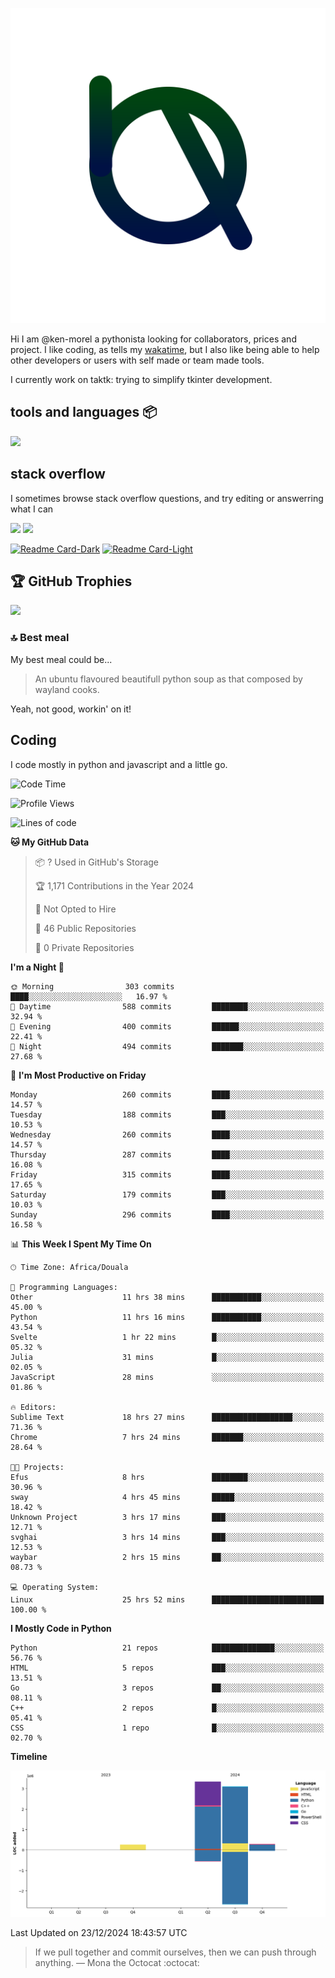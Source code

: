 ![My logo](ama.svg)

Hi I am @ken-morel a pythonista looking for collaborators, prices and project.
I like coding, as tells my [wakatime](https://wakatime.com/@kenmorel), but I also like being able to help
other developers or users with self made or team made tools.

I currently work on taktk: trying to simplify tkinter development.

## tools and languages 📦

![](https://skillicons.dev/icons?i=python,sublime,windows,regex,svg,cpp,arduino,github,gmail,md,powershell&perline=3)

## stack overflow

I sometimes browse stack overflow questions, and try editing or answerring what I can

[![](https://stackoverflow.com/users/flair/22719308.png?theme=dark&cache=300#gh-dark-mode-only)](https://stackoverflow.com/users/22719308/ken-morel#gh-dark-mode-only)
[![](https://stackoverflow.com/users/flair/22719308.png?theme=light&cache=300#gh-light-mode-only)](https://stackoverflow.com/users/22719308/ken-morel#gh-light-mode-only)
<!--## gists
[![Gist Card-Dark](https://ken-morel-stats.vercel.app/api/gist?id=aa1e2aab3af5162a7fc10540d4c6b014&theme=nord&bg_color=00114455&hide_border=true&border_radius=20#gh-dark-mode-only)](https://gist.github.com/ken-morel/aa1e2aab3af5162a7fc10540d4c6b014#gh-dark-mode-only)
[![Gist Card-Light](https://ken-morel-stats.vercel.app/api/gist?id=aa1e2aab3af5162a7fc10540d4c6b014&theme=view&bg_color=aabbff33&hide_border=true&border_radius=20#gh-light-mode-only)](https://gist.github.com/ken-morel/aa1e2aab3af5162a7fc10540d4c6b014#gh-light-mode-only)
-->

[![Readme Card-Dark](https://github-readme-stats.vercel.app/api/pin/?username=ken-morel&repo=gama&theme=nord&bg_color=55114455&hide_border=true&border_radius=20#gh-dark-mode-only)](https://github.com/ken-morel/pyoload#gh-dark-mode-only)
[![Readme Card-Light](https://github-readme-stats.vercel.app/api/pin/?username=ken-morel&repo=gama&theme=view&bg_color=ffaaee33&hide_border=true&border_radius=20#gh-light-mode-only)](https://github.com/ken-morel/pyoload#gh-light-mode-only)

## 🏆 GitHub Trophies
![](https://github-profile-trophy.vercel.app/?username=ken-morel&theme=monokai&bg_color=00554455&column=3&margin-w=10&no-frame=true)

### 🔝 Best meal
My best meal could be...

> An ubuntu flavoured beautifull python soup as that composed by wayland cooks.

Yeah, not good, workin' on it!

<!--![](https://github-contributor-stats.vercel.app/api?username=ken-morel&limit=5&theme=nord&combine_all_yearly_contributions=true&border_radius=20&bg_color=22441155&border_radius=20&hide_border=true)
<div align="center">
    <a href="https://github.com/ken-morel">
        <img src="https://github-readme-activity-graph.vercel.app/graph?username=ken-morel&theme=react-dark&hide_border=true&hide_title=false&area=true&custom_title=Total%20contribution%20graph%20in%20all%20repo" width="96%" alt="activity graph">
    </a>
</div>-->



## Coding
I code mostly in python and javascript and a little go.

<!--START_SECTION:waka-->
![Code Time](http://img.shields.io/badge/Code%20Time-532%20hrs%2056%20mins-blue)

![Profile Views](http://img.shields.io/badge/Profile%20Views-15-blue)

![Lines of code](https://img.shields.io/badge/From%20Hello%20World%20I%27ve%20Written-7.0%20million%20lines%20of%20code-blue)

**🐱 My GitHub Data** 

> 📦 ? Used in GitHub's Storage 
 > 
> 🏆 1,171 Contributions in the Year 2024
 > 
> 🚫 Not Opted to Hire
 > 
> 📜 46 Public Repositories 
 > 
> 🔑 0 Private Repositories 
 > 
**I'm a Night 🦉** 

```text
🌞 Morning                303 commits         ████░░░░░░░░░░░░░░░░░░░░░   16.97 % 
🌆 Daytime                588 commits         ████████░░░░░░░░░░░░░░░░░   32.94 % 
🌃 Evening                400 commits         ██████░░░░░░░░░░░░░░░░░░░   22.41 % 
🌙 Night                  494 commits         ███████░░░░░░░░░░░░░░░░░░   27.68 % 
```
📅 **I'm Most Productive on Friday** 

```text
Monday                   260 commits         ████░░░░░░░░░░░░░░░░░░░░░   14.57 % 
Tuesday                  188 commits         ███░░░░░░░░░░░░░░░░░░░░░░   10.53 % 
Wednesday                260 commits         ████░░░░░░░░░░░░░░░░░░░░░   14.57 % 
Thursday                 287 commits         ████░░░░░░░░░░░░░░░░░░░░░   16.08 % 
Friday                   315 commits         ████░░░░░░░░░░░░░░░░░░░░░   17.65 % 
Saturday                 179 commits         ███░░░░░░░░░░░░░░░░░░░░░░   10.03 % 
Sunday                   296 commits         ████░░░░░░░░░░░░░░░░░░░░░   16.58 % 
```


📊 **This Week I Spent My Time On** 

```text
🕑︎ Time Zone: Africa/Douala

💬 Programming Languages: 
Other                    11 hrs 38 mins      ███████████░░░░░░░░░░░░░░   45.00 % 
Python                   11 hrs 16 mins      ███████████░░░░░░░░░░░░░░   43.54 % 
Svelte                   1 hr 22 mins        █░░░░░░░░░░░░░░░░░░░░░░░░   05.32 % 
Julia                    31 mins             █░░░░░░░░░░░░░░░░░░░░░░░░   02.05 % 
JavaScript               28 mins             ░░░░░░░░░░░░░░░░░░░░░░░░░   01.86 % 

🔥 Editors: 
Sublime Text             18 hrs 27 mins      ██████████████████░░░░░░░   71.36 % 
Chrome                   7 hrs 24 mins       ███████░░░░░░░░░░░░░░░░░░   28.64 % 

🐱‍💻 Projects: 
Efus                     8 hrs               ████████░░░░░░░░░░░░░░░░░   30.96 % 
sway                     4 hrs 45 mins       █████░░░░░░░░░░░░░░░░░░░░   18.42 % 
Unknown Project          3 hrs 17 mins       ███░░░░░░░░░░░░░░░░░░░░░░   12.71 % 
svghai                   3 hrs 14 mins       ███░░░░░░░░░░░░░░░░░░░░░░   12.53 % 
waybar                   2 hrs 15 mins       ██░░░░░░░░░░░░░░░░░░░░░░░   08.73 % 

💻 Operating System: 
Linux                    25 hrs 52 mins      █████████████████████████   100.00 % 
```

**I Mostly Code in Python** 

```text
Python                   21 repos            ██████████████░░░░░░░░░░░   56.76 % 
HTML                     5 repos             ███░░░░░░░░░░░░░░░░░░░░░░   13.51 % 
Go                       3 repos             ██░░░░░░░░░░░░░░░░░░░░░░░   08.11 % 
C++                      2 repos             █░░░░░░░░░░░░░░░░░░░░░░░░   05.41 % 
CSS                      1 repo              █░░░░░░░░░░░░░░░░░░░░░░░░   02.70 % 
```



**Timeline**

![Lines of Code chart](https://raw.githubusercontent.com/ken-morel/ken-morel/main/assets/bar_graph.png)


 Last Updated on 23/12/2024 18:43:57 UTC
<!--END_SECTION:waka-->
<!--### I call you number:
![Visitor Count](https://profile-counter.glitch.me/{ken-morel}/count.svg)
![](https://komarev.com/ghpvc/?username=ken-morel&color=553300&style=flat&label=views)
-->
> If we pull together and commit ourselves, then we can push through anything.
— Mona the Octocat :octocat:
